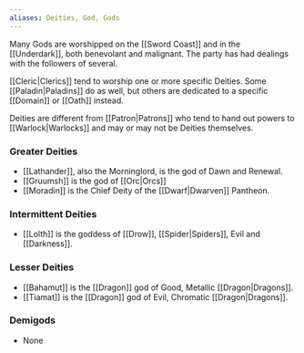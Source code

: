 ```yaml
---
aliases: Deities, God, Gods
---
```

Many Gods are worshipped on the [[Sword Coast]] and in the [[Underdark]], both benevolant and malignant. The party has had dealings with the followers of several.

[[Cleric|Clerics]] tend to worship one or more specific Deities. Some [[Paladin|Paladins]] do as well, but others are dedicated to a specific [[Domain]] or [[Oath]] instead.

Deities are different from [[Patron|Patrons]] who tend to hand out powers to [[Warlock|Warlocks]] and may or may not be Deities themselves.

### Greater Deities
* [[Lathander]], also the Morninglord, is the god of Dawn and Renewal.
* [[Gruumsh]] is the god of [[Orc|Orcs]]
* [[Moradin]] is the Chief Deity of the [[Dwarf|Dwarven]] Pantheon.
### Intermittent Deities
* [[Lolth]] is the goddess of [[Drow]], [[Spider|Spiders]], Evil and [[Darkness]].
### Lesser Deities
- [[Bahamut]] is the [[Dragon]] god of Good, Metallic [[Dragon|Dragons]].
- [[Tiamat]] is the [[Dragon]] god of Evil, Chromatic [[Dragon|Dragons]].
### Demigods
* None
